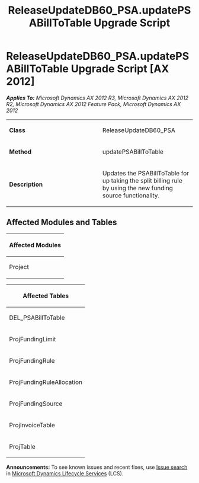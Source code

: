 ﻿---
title: ReleaseUpdateDB60_PSA.updatePSABillToTable Upgrade Script
TOCTitle: ReleaseUpdateDB60_PSA.updatePSABillToTable Upgrade Script
ms:assetid: c199a985-a18c-f9c8-0482-66af4dafab15
ms:mtpsurl: https://msdn.microsoft.com/en-us/library/JJ686796(v=AX.60)
ms:contentKeyID: 49710993
ms.date: 05/18/2015
mtps_version: v=AX.60
---

# ReleaseUpdateDB60\_PSA.updatePSABillToTable Upgrade Script [AX 2012]


_**Applies To:** Microsoft Dynamics AX 2012 R3, Microsoft Dynamics AX 2012 R2, Microsoft Dynamics AX 2012 Feature Pack, Microsoft Dynamics AX 2012_

<table>
<colgroup>
<col style="width: 50%" />
<col style="width: 50%" />
</colgroup>
<tbody>
<tr class="odd">
<td><p><strong>Class</strong></p></td>
<td><p>ReleaseUpdateDB60_PSA</p></td>
</tr>
<tr class="even">
<td><p><strong>Method</strong></p></td>
<td><p>updatePSABillToTable</p></td>
</tr>
<tr class="odd">
<td><p><strong>Description</strong></p></td>
<td><p>Updates the PSABillToTable for up taking the split billing rule by using the new funding source functionality.</p></td>
</tr>
</tbody>
</table>


## Affected Modules and Tables

<table>
<colgroup>
<col style="width: 100%" />
</colgroup>
<thead>
<tr class="header">
<th><p>Affected Modules</p></th>
</tr>
</thead>
<tbody>
<tr class="odd">
<td><p>Project</p></td>
</tr>
</tbody>
</table>


<table>
<colgroup>
<col style="width: 100%" />
</colgroup>
<thead>
<tr class="header">
<th><p>Affected Tables</p></th>
</tr>
</thead>
<tbody>
<tr class="odd">
<td><p>DEL_PSABillToTable</p></td>
</tr>
<tr class="even">
<td><p>ProjFundingLimit</p></td>
</tr>
<tr class="odd">
<td><p>ProjFundingRule</p></td>
</tr>
<tr class="even">
<td><p>ProjFundingRuleAllocation</p></td>
</tr>
<tr class="odd">
<td><p>ProjFundingSource</p></td>
</tr>
<tr class="even">
<td><p>ProjInvoiceTable</p></td>
</tr>
<tr class="odd">
<td><p>ProjTable</p></td>
</tr>
</tbody>
</table>

  
**Announcements:** To see known issues and recent fixes, use [Issue search](http://go.microsoft.com/fwlink/?linkid=389258) in [Microsoft Dynamics Lifecycle Services](http://go.microsoft.com/fwlink/?linkid=306505) (LCS).

